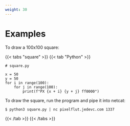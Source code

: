 ```yaml
---
weight: 30
---
```


# Examples

To draw a 100x100 square:

{{< tabs "square" >}}
{{< tab "Python" >}}
```python3
# square.py

x = 50
y = 50
for i in range(100):
    for j in range(100):
        print(f"PX {x + i} {y + j} ff0000")
```

To draw the square, run the program and pipe it into netcat:

    $ python3 square.py | nc pixelflut.jedevc.com 1337
{{< /tab >}}
{{< /tabs >}}
